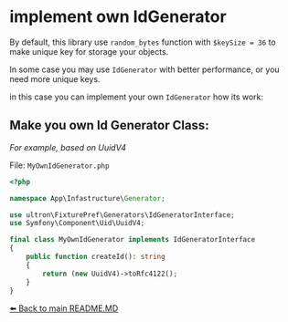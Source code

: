 # implement own IdGenerator

By default, this library use ``random_bytes`` function with ``$keySize = 36`` to make unique key for storage your objects.

In some case you may use ``IdGenerator`` with better performance, or you need more unique keys.

in this case you can implement your own ``IdGenerator`` how its work:

## Make you own Id Generator Class:

_For example, based on UuidV4_ 

File: ``MyOwnIdGenerator.php``

```php
<?php

namespace App\Infastructure\Generator;

use ultron\FixturePref\Generators\IdGeneratorInterface;
use Symfony\Component\Uid\UuidV4;

final class MyOwnIdGenerator implements IdGeneratorInterface
{
    public function createId(): string
    {
        return (new UuidV4)->toRfc4122();
    }
}
```


[⬅️ Back to main README.MD](../../README.md)

